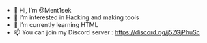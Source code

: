 - 👋 Hi, I’m @Ment1sek
- 👀 I’m interested in Hacking and making tools
- 🌱 I’m currently learning HTML
- 📫 You can join my Discord server : https://discord.gg/j5ZGjPhuSc

<!---
Ment1sek/Ment1sek is a ✨ special ✨ repository because its `README.md` (this file) appears on your GitHub profile.
You can click the Preview link to take a look at your changes.
--->
